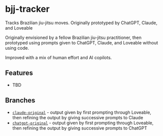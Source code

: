 # bjj-tracker
Tracks Brazilian jiu-jitsu moves. Originally prototyped by ChatGPT, Claude, and Loveable

Originally envisioned by a fellow Brazilian jiu-jitsu practitioner, then prototyped using prompts given to ChatGPT, Claude, and Loveable without using code.

Improved with a mix of human effort and AI copilots.

## Features
- TBD

## Branches
- [`claude-original`](https://github.com/engineereng/bjj-tracker/tree/claude-original) - output given by first prompting through Loveable, then refining the output by giving successive prompts to Claude
- [`chatgpt-original`](https://github.com/engineereng/bjj-tracker/tree/chatgpt-original) - output given by first prompting through Loveable, then refining the output by giving successive prompts to ChatGPT
